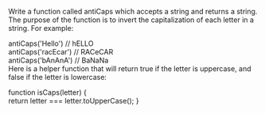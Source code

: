 Write a function called antiCaps which accepts a string and returns a string. The purpose of the function is to invert the capitalization of each letter in a string. For example:

antiCaps('Hello') // hELLO  
antiCaps('racEcar') // RACeCAR  
antiCaps('bAnAnA') // BaNaNa  
Here is a helper function that will return true if the letter is uppercase, and false if the letter is lowercase:

function isCaps(letter) {  
  return letter === letter.toUpperCase();
}